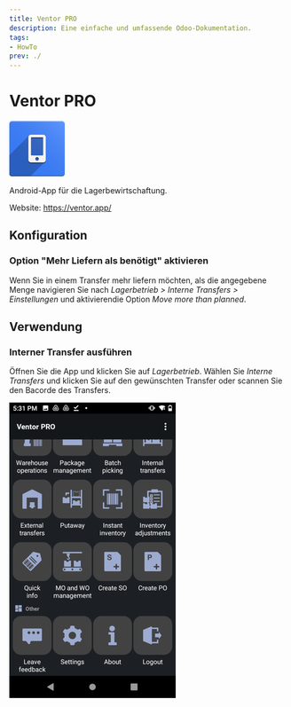 ```yaml
---
title: Ventor PRO
description: Eine einfache und umfassende Odoo-Dokumentation.
tags:
- HowTo
prev: ./
---
```

# Ventor PRO
![](assets/odoo_icon_ventor.png)

Android-App für die Lagerbewirtschaftung.

Website: <https://ventor.app/>

## Konfiguration

### Option "Mehr Liefern als benötigt" aktivieren

Wenn Sie in einem Transfer mehr liefern möchten, als die angegebene Menge navigieren Sie nach *Lagerbetrieb > Interne Transfers > Einstellungen* und aktivierendie Option *Move more than planned*.

## Verwendung

### Interner Transfer ausführen

Öffnen Sie die App und klicken Sie auf *Lagerbetrieb*. Wählen Sie *Interne Transfers* und klicken Sie auf den gewünschten Transfer oder scannen Sie den Bacorde des Transfers.

![](assets/Ventor%20PRO%20start.png)
